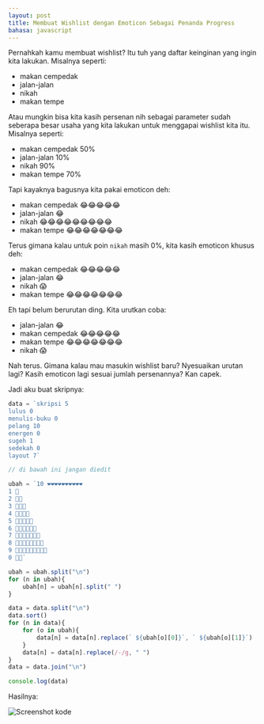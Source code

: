 ```yaml
---
layout: post
title: Membuat Wishlist dengan Emoticon Sebagai Penanda Progress
bahasa: javascript
---
```


Pernahkah kamu membuat wishlist? Itu tuh yang daftar keinginan yang ingin kita lakukan. Misalnya seperti:

- makan cempedak
- jalan-jalan
- nikah
- makan tempe

Atau mungkin bisa kita kasih persenan nih sebagai parameter sudah seberapa besar usaha yang kita lakukan untuk menggapai wishlist kita itu. Misalnya seperti:

- makan cempedak 50%
- jalan-jalan 10%
- nikah 90%
- makan tempe 70%

Tapi kayaknya bagusnya kita pakai emoticon deh:

- makan cempedak 😂😂😂😂😂
- jalan-jalan 😂
- nikah 😂😂😂😂😂😂😂😂😂
- makan tempe 😂😂😂😂😂😂😂

Terus gimana kalau untuk poin `nikah` masih 0%, kita kasih emoticon khusus deh:

- makan cempedak 😂😂😂😂😂
- jalan-jalan 😂
- nikah 😱
- makan tempe 😂😂😂😂😂😂😂

Eh tapi belum berurutan ding. Kita urutkan coba:

- jalan-jalan 😂
- makan cempedak 😂😂😂😂😂
- makan tempe 😂😂😂😂😂😂😂
- nikah 😱

Nah terus. Gimana kalau mau masukin wishlist baru? Nyesuaikan urutan lagi? Kasih emoticon lagi sesuai jumlah persenannya? Kan capek.

Jadi aku buat skripnya:

```javascript
data = `skripsi 5
lulus 0
menulis-buku 0
pelang 10
energen 0
sugeh 1
sedekah 0
layout 7`

// di bawah ini jangan diedit

ubah = `10 ❤️❤️❤️❤️❤️❤️❤️❤️❤️❤️
1 👊
2 👊👊
3 👊👊👊
4 👊👊👊👊
5 👊👊👊👊👊
6 👊👊👊👊👊👊
7 👊👊👊👊👊👊👊
8 👊👊👊👊👊👊👊👊
9 👊👊👊👊👊👊👊👊👊
0 👩‍💻`

ubah = ubah.split("\n")
for (n in ubah){
	ubah[n] = ubah[n].split(" ")
}

data = data.split("\n")
data.sort()
for (n in data){
	for (o in ubah){
		data[n] = data[n].replace(` ${ubah[o][0]}`, ` ${ubah[o][1]}`)
	}
	data[n] = data[n].replace(/-/g, " ")
}
data = data.join("\n")

console.log(data)
```

Hasilnya:

![Screenshot kode](https://telegra.ph/file/342670aff9fcd1623ff75.png)